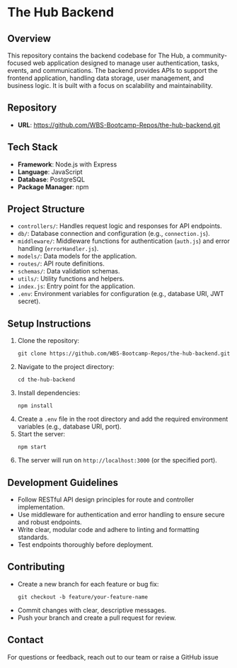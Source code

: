 # The Hub Backend

## Overview

This repository contains the backend codebase for The Hub, a community-focused web application designed to manage user authentication, tasks, events, and communications. The backend provides APIs to support the frontend application, handling data storage, user management, and business logic. It is built with a focus on scalability and maintainability.

## Repository

- **URL**: https://github.com/WBS-Bootcamp-Repos/the-hub-backend.git

## Tech Stack

- **Framework**: Node.js with Express
- **Language**: JavaScript
- **Database**: PostgreSQL
- **Package Manager**: npm

## Project Structure

- `controllers/`: Handles request logic and responses for API endpoints.
- `db/`: Database connection and configuration (e.g., `connection.js`).
- `middleware/`: Middleware functions for authentication (`auth.js`) and error handling (`errorHandler.js`).
- `models/`: Data models for the application.
- `routes/`: API route definitions.
- `schemas/`: Data validation schemas.
- `utils/`: Utility functions and helpers.
- `index.js`: Entry point for the application.
- `.env`: Environment variables for configuration (e.g., database URI, JWT secret).

## Setup Instructions

1. Clone the repository:
   ```
   git clone https://github.com/WBS-Bootcamp-Repos/the-hub-backend.git
   ```
2. Navigate to the project directory:
   ```
   cd the-hub-backend
   ```
3. Install dependencies:
   ```
   npm install
   ```
4. Create a `.env` file in the root directory and add the required environment variables (e.g., database URI, port).
5. Start the server:
   ```
   npm start
   ```
6. The server will run on `http://localhost:3000` (or the specified port).

## Development Guidelines

- Follow RESTful API design principles for route and controller implementation.
- Use middleware for authentication and error handling to ensure secure and robust endpoints.
- Write clear, modular code and adhere to linting and formatting standards.
- Test endpoints thoroughly before deployment.

## Contributing

- Create a new branch for each feature or bug fix:
  ```
  git checkout -b feature/your-feature-name
  ```
- Commit changes with clear, descriptive messages.
- Push your branch and create a pull request for review.

## Contact

For questions or feedback, reach out to our team or raise a GitHub issue
